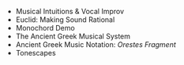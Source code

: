 - Musical Intuitions & Vocal Improv
- Euclid: Making Sound Rational
- Monochord Demo
- The Ancient Greek Musical System
- Ancient Greek Music Notation: *Orestes Fragment*
- Tonescapes